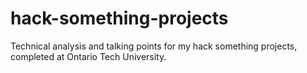 # hack-something-projects
Technical analysis and talking points for my hack something projects, completed at Ontario Tech University.
